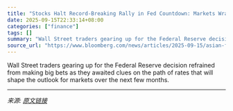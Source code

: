 ```yaml
---
title: "Stocks Halt Record-Breaking Rally in Fed Countdown: Markets Wrap"
date: 2025-09-15T22:33:14+08:00
categories: ["finance"]
tags: []
summary: "Wall Street traders gearing up for the Federal Reserve decision refrained from making big bets as they awaited clues on the path of rates that will shape the outlook for markets over the next few mont"
source_url: "https://www.bloomberg.com/news/articles/2025-09-15/asian-futures-show-cautious-optimism-ahead-of-fed-markets-wrap"
---
```


Wall Street traders gearing up for the Federal Reserve decision refrained from making big bets as they awaited clues on the path of rates that will shape the outlook for markets over the next few months.

---

*来源: [原文链接](https://www.bloomberg.com/news/articles/2025-09-15/asian-futures-show-cautious-optimism-ahead-of-fed-markets-wrap)*
